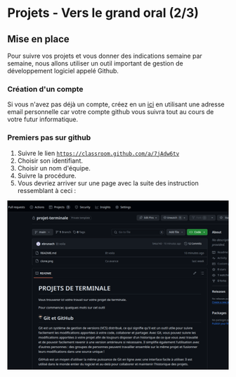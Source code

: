 # Projets - Vers le grand oral (2/3)

## Mise en place

Pour suivre vos projets et vous donner des indications semaine par semaine, nous allons utiliser un outil important de gestion de développement logiciel appelé Github.

### Création d'un compte

Si vous n'avez pas déjà un compte, créez en un [ici](https://github.com/signup) en utilisant une adresse email personnelle car votre compte github vous suivra tout au cours de votre futur informatique.

### Premiers pas sur github

1. Suivre le lien [`https://classroom.github.com/a/7jAdw6tv`](https://classroom.github.com/a/7jAdw6tv)
2. Choisir son identifiant.
3. Choisir un nom d'équipe.
4. Suivre la procédure.
5. Vous devriez arriver sur une page avec la suite des instruction ressemblant à ceci :

![vuegithub](./data/vuegithub.png)

